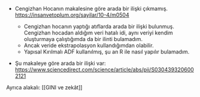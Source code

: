 - Cengizhan Hocanın makalesine göre arada bir ilişki çıkmamış. https://insanvetoplum.org/sayilar/10-4/m0504
	- Cengizhan hocanın yaptığı atıflarda arada bir ilişki bulunmuş. Cengizhan hocadan aldığım veri hatalı idi, aynı veriyi kendim oluşturmaya çalıştığımda da bir ilinti bulamadım.
	- Ancak veride ekstrapolasyon kullandığımdan olabilir.
	- Yapısal Kırılmalı ADF kullanılmış, şu an R ile nasıl yapılır bulamadım.


- Şu makaleye göre arada bir ilişki var: 
https://www.sciencedirect.com/science/article/abs/pii/S0304393206002121

Ayrıca alakalı: [[GINI ve zekât]]


